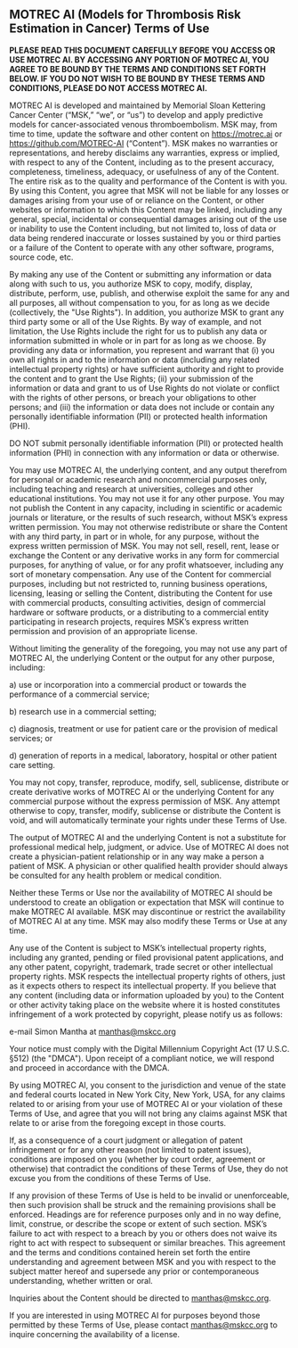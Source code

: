## MOTREC AI (Models for Thrombosis Risk Estimation in Cancer) Terms of Use

**PLEASE READ THIS DOCUMENT CAREFULLY BEFORE YOU ACCESS OR USE MOTREC AI. BY ACCESSING ANY PORTION OF MOTREC AI, YOU AGREE TO BE BOUND BY THE TERMS AND CONDITIONS SET FORTH BELOW. IF YOU DO NOT WISH TO BE BOUND BY THESE TERMS AND CONDITIONS, PLEASE DO NOT ACCESS MOTREC AI.**

MOTREC AI is developed and maintained by Memorial Sloan Kettering Cancer Center (“MSK,” “we”, or “us”) to develop and apply predictive models for cancer-associated venous thromboembolism. MSK may, from time to time, update the software and other content on https://motrec.ai or https://github.com/MOTREC-AI (“Content”). MSK makes no warranties or representations, and hereby disclaims any warranties, express or implied, with respect to any of the Content, including as to the present accuracy, completeness, timeliness, adequacy, or usefulness of any of the Content. The entire risk as to the quality and performance of the Content is with you. By using this Content, you agree that MSK will not be liable for any losses or damages arising from your use of or reliance on the Content, or other websites or information to which this Content may be linked, including any general, special, incidental or consequential damages arising out of the use or inability to use the Content including, but not limited to, loss of data or data being rendered inaccurate or losses sustained by you or third parties or a failure of the Content to operate with any other software, programs, source code, etc. 

By making any use of the Content or submitting any information or data along with such to us, you authorize MSK to copy, modify, display, distribute, perform, use, publish, and otherwise exploit the same for any and all purposes, all without compensation to you, for as long as we decide (collectively, the "Use Rights"). In addition, you authorize MSK to grant any third party some or all of the Use Rights. By way of example, and not limitation, the Use Rights include the right for us to publish any data or information submitted in whole or in part for as long as we choose. By providing any data or information, you represent and warrant that (i) you own all rights in and to the information or data (including any related intellectual property rights) or have sufficient authority and right to provide the content and to grant the Use Rights; (ii) your submission of the information or data and grant to us of Use Rights do not violate or conflict with the rights of other persons, or breach your obligations to other persons; and (iii) the information or data does not include or contain any personally identifiable information (PII) or protected health information (PHI).

DO NOT submit personally identifiable information (PII) or protected health information (PHI) in connection with any information or data or otherwise.

You may use MOTREC AI, the underlying content, and any output therefrom for personal or academic research and noncommercial purposes only, including teaching and research at universities, colleges and other educational institutions. You may not use it for any other purpose. You may not publish the Content in any capacity, including in scientific or academic journals or literature, or the results of such research, without MSK’s express written permission. You may not otherwise redistribute or share the Content with any third party, in part or in whole, for any purpose, without the express written permission of MSK. You may not sell, resell, rent, lease or exchange the Content or any derivative works in any form for commercial purposes, for anything of value, or for any profit whatsoever, including any sort of monetary compensation. Any use of the Content for commercial purposes, including but not restricted to, running business operations, licensing, leasing or selling the Content, distributing the Content for use with commercial products, consulting activities, design of commercial hardware or software products, or a distributing to a commercial entity participating in research projects, requires MSK’s express written permission and provision of an appropriate license.

Without limiting the generality of the foregoing, you may not use any part of MOTREC AI, the underlying Content or the output for any other purpose, including:

a)	use or incorporation into a commercial product or towards the performance of a commercial service;

b)	research use in a commercial setting;

c)	diagnosis, treatment or use for patient care or the provision of medical services; or

d)	generation of reports in a medical, laboratory, hospital or other patient care setting.

You may not copy, transfer, reproduce, modify, sell, sublicense, distribute or create derivative works of MOTREC AI or the underlying Content for any commercial purpose without the express permission of MSK. Any attempt otherwise to copy, transfer, modify, sublicense or distribute the Content is void, and will automatically terminate your rights under these Terms of Use.

The output of MOTREC AI and the underlying Content is not a substitute for professional medical help, judgment, or advice. Use of MOTREC AI does not create a physician-patient relationship or in any way make a person a patient of MSK. A physician or other qualified health provider should always be consulted for any health problem or medical condition. 

Neither these Terms or Use nor the availability of MOTREC AI should be understood to create an obligation or expectation that MSK will continue to make MOTREC AI available. MSK may discontinue or restrict the availability of MOTREC AI at any time. MSK may also modify these Terms or Use at any time.

Any use of the Content is subject to MSK’s intellectual property rights, including any granted, pending or filed provisional patent applications, and any other patent, copyright, trademark, trade secret or other intellectual property rights. MSK respects the intellectual property rights of others, just as it expects others to respect its intellectual property. If you believe that any content (including data or information uploaded by you) to the Content or other activity taking place on the website where it is hosted constitutes infringement of a work protected by copyright, please notify us as follows:

e-mail Simon Mantha at manthas@mskcc.org

Your notice must comply with the Digital Millennium Copyright Act (17 U.S.C. §512) (the "DMCA"). Upon receipt of a compliant notice, we will respond and proceed in accordance with the DMCA.

By using MOTREC AI, you consent to the jurisdiction and venue of the state and federal courts located in New York City, New York, USA, for any claims related to or arising from your use of MOTREC AI or your violation of these Terms of Use, and agree that you will not bring any claims against MSK that relate to or arise from the foregoing except in those courts. 

If, as a consequence of a court judgment or allegation of patent infringement or for any other reason (not limited to patent issues), conditions are imposed on you (whether by court order, agreement or otherwise) that contradict the conditions of these Terms of Use, they do not excuse you from the conditions of these Terms of Use. 

If any provision of these Terms of Use is held to be invalid or unenforceable, then such provision shall be struck and the remaining provisions shall be enforced. Headings are for reference purposes only and in no way define, limit, construe, or describe the scope or extent of such section. MSK’s failure to act with respect to a breach by you or others does not waive its right to act with respect to subsequent or similar breaches. This agreement and the terms and conditions contained herein set forth the entire understanding and agreement between MSK and you with respect to the subject matter hereof and supersede any prior or contemporaneous understanding, whether written or oral.

Inquiries about the Content should be directed to manthas@mskcc.org.

If you are interested in using MOTREC AI for purposes beyond those permitted by these Terms of Use, please contact manthas@mskcc.org to inquire concerning the availability of a license.

